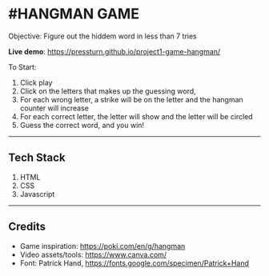# #HANGMAN GAME 

Objective: Figure out the hiddem word in less than 7 tries

**Live demo**: https://pressturn.github.io/project1-game-hangman/

To Start: 
1. Click play
2. Click on the letters that makes up the guessing word, 
3. For each wrong letter, a strike will be on the letter and the hangman counter will increase
4. For each correct letter, the letter will show and the letter will be circled
5. Guess the correct word, and you win! 

--- 

## Tech Stack 

1. HTML
2. CSS
3. Javascript

---

## Credits

- Game inspiration: https://poki.com/en/g/hangman
- Video assets/tools: https://www.canva.com/
- Font: Patrick Hand, https://fonts.google.com/specimen/Patrick+Hand

